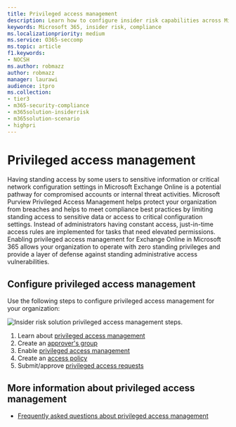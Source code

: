 ```yaml
---
title: Privileged access management
description: Learn how to configure insider risk capabilities across Microsoft Purview.
keywords: Microsoft 365, insider risk, compliance
ms.localizationpriority: medium
ms.service: O365-seccomp
ms.topic: article
f1.keywords:
- NOCSH
ms.author: robmazz
author: robmazz
manager: laurawi
audience: itpro
ms.collection:
- tier3
- m365-security-compliance
- m365solution-insiderrisk
- m365solution-scenario
- highpri
---
```


# Privileged access management

Having standing access by some users to sensitive information or critical network configuration settings in Microsoft Exchange Online is a potential pathway for compromised accounts or internal threat activities. Microsoft Purview Privileged Access Management helps protect your organization from breaches and helps to meet compliance best practices by limiting standing access to sensitive data or access to critical configuration settings. Instead of administrators having constant access, just-in-time access rules are implemented for tasks that need elevated permissions. Enabling privileged access management for Exchange Online in Microsoft 365 allows your organization to operate with zero standing privileges and provide a layer of defense against standing administrative access vulnerabilities.

## Configure privileged access management

Use the following steps to configure privileged access management for your organization:

![Insider risk solution privileged access management steps.](../media/ir-solution-pam-steps.png)

1. Learn about [privileged access management](privileged-access-management.md)
2. Create an [approver's group](privileged-access-management-configuration.md#step-1-create-an-approvers-group)
3. Enable [privileged access management](privileged-access-management-configuration.md#step-2-enable-privileged-access)
4. Create an [access policy](privileged-access-management-configuration.md#step-3-create-an-access-policy)
5. Submit/approve [privileged access requests](privileged-access-management-configuration.md#step-4-submitapprove-privileged-access-requests)

## More information about privileged access management

- [Frequently asked questions about privileged access management](privileged-access-management.md#frequently-asked-questions)
